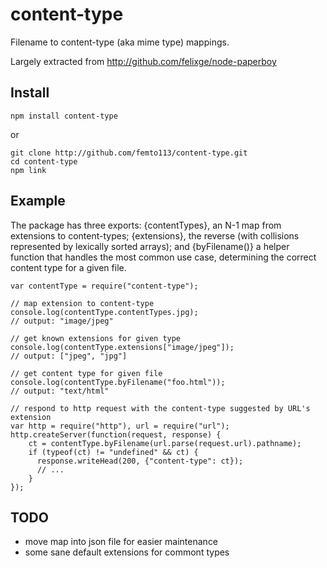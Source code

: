 # content-type

Filename to content-type (aka mime type) mappings.

Largely extracted from http://github.com/felixge/node-paperboy

## Install

    npm install content-type

or

    git clone http://github.com/femto113/content-type.git
    cd content-type
    npm link

## Example

The package has three exports: {contentTypes}, an N-1 map from extensions to content-types;
{extensions}, the reverse (with collisions represented by lexically sorted arrays); and {byFilename()} a
helper function that handles the most common use case, determining the correct content
type for a given file.

    var contentType = require("content-type");

    // map extension to content-type 
    console.log(contentType.contentTypes.jpg);
    // output: "image/jpeg"

    // get known extensions for given type
    console.log(contentType.extensions["image/jpeg"]);
    // output: ["jpeg", "jpg"]

    // get content type for given file
    console.log(contentType.byFilename("foo.html"));
    // output: "text/html"

    // respond to http request with the content-type suggested by URL's extension
    var http = require("http"), url = require("url");
    http.createServer(function(request, response) {
        ct = contentType.byFilename(url.parse(request.url).pathname);
        if (typeof(ct) != "undefined" && ct) {
          response.writeHead(200, {"content-type": ct});
          // ...
        }
    });

## TODO

- move map into json file for easier maintenance
- some sane default extensions for commont types
